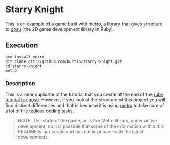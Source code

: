# Starry Knight

This is an example of a game built with [metro](https://github.com/burtlo/metro), a library that gives structure to [gosu](https://github.com/jlnr/gosu) (the 2D game development library in Ruby).

## Execution

```
gem install metro
git clone git://github.com/burtlo/starry-knight.git
cd starry-knight
metro
```

### Description

This is a near duplicate of the tutorial that you create at the end of the [ruby tutorial for gosu](https://github.com/jlnr/gosu/wiki/Ruby-Tutorial). However, if you look at the structure of this project you will find distinct differences and that is because it is using [metro](https://github.com/burtlo/metro) to take care of a lot of the tedious coding tasks.

> NOTE: This state of the game, as is the Metro library, under active development, so it is possible that some of the information within this README is inaccurate and has not kept pace with the latest developments.